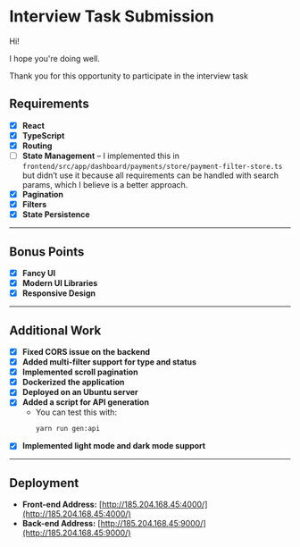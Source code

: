 # Interview Task Submission

Hi!

I hope you're doing well.

Thank you for this opportunity to participate in the interview task


## Requirements

- [x] **React**
- [x] **TypeScript**
- [x] **Routing**
- [ ] **State Management** – I implemented this in `frontend/src/app/dashboard/payments/store/payment-filter-store.ts` but didn’t use it because all requirements can be handled with search params, which I believe is a better approach.
- [x] **Pagination**
- [x] **Filters**
- [x] **State Persistence**

---

## Bonus Points

- [x] **Fancy UI**
- [x] **Modern UI Libraries**
- [x] **Responsive Design**

---

## Additional Work

- [x] **Fixed CORS issue on the backend**
- [x] **Added multi-filter support for type and status**
- [x] **Implemented scroll pagination** 
- [x] **Dockerized the application**
- [x] **Deployed on an Ubuntu server**
- [x] **Added a script for API generation** 
    - You can test this with:  
        ```sh
        yarn run gen:api
        ```
- [x] **Implemented light mode and dark mode support**

---

## Deployment

- **Front-end Address:** [http://185.204.168.45:4000/](http://185.204.168.45:4000/)
- **Back-end Address:** [http://185.204.168.45:9000/](http://185.204.168.45:9000/)
